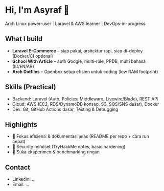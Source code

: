 # Hi, I'm Asyraf 👋
Arch Linux power-user | Laravel & AWS learner | DevOps-in-progress

## What I build
- **Laravel E-Commerce** – siap pakai, arsitektur rapi, siap di-deploy (Docker/CI optional)
- **School With Article** – auth Google, multi-role, PPDB, multi bahasa (ID/EN/AR)
- **Arch Dotfiles** – Openbox setup efisien untuk coding (low RAM footprint)

## Skills (Practical)
- Backend: Laravel (Auth, Policies, Middleware, Livewire/Blade), REST API
- Cloud: AWS (EC2, RDS/DynamoDB konsep, S3, SQS/SNS dasar), Docker
- Dev: Git, GitHub Actions dasar, Testing & Debugging

## Highlights
- 🚀 Fokus efisiensi & dokumentasi jelas (README per repo + cara run cepat)
- 🔐 Security mindset (TryHackMe notes, basic hardening)
- 🧪 Suka eksperimen & benchmarking ringan

## Contact
- LinkedIn: …
- Email: …
